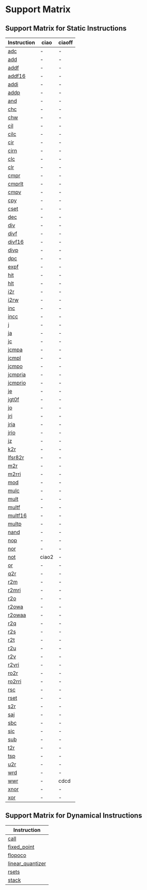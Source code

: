 # Support Matrix

## Support Matrix for Static Instructions

| Instruction | ciao | ciaoff |
| --- | --- | --- |
| [adc](adc.md) | - | - |
| [add](add.md) | - | - |
| [addf](addf.md) | - | - |
| [addf16](addf16.md) | - | - |
| [addi](addi.md) | - | - |
| [addp](addp.md) | - | - |
| [and](and.md) | - | - |
| [chc](chc.md) | - | - |
| [chw](chw.md) | - | - |
| [cil](cil.md) | - | - |
| [cilc](cilc.md) | - | - |
| [cir](cir.md) | - | - |
| [cirn](cirn.md) | - | - |
| [clc](clc.md) | - | - |
| [clr](clr.md) | - | - |
| [cmpr](cmpr.md) | - | - |
| [cmprlt](cmprlt.md) | - | - |
| [cmpv](cmpv.md) | - | - |
| [cpy](cpy.md) | - | - |
| [cset](cset.md) | - | - |
| [dec](dec.md) | - | - |
| [div](div.md) | - | - |
| [divf](divf.md) | - | - |
| [divf16](divf16.md) | - | - |
| [divp](divp.md) | - | - |
| [dpc](dpc.md) | - | - |
| [expf](expf.md) | - | - |
| [hit](hit.md) | - | - |
| [hlt](hlt.md) | - | - |
| [i2r](i2r.md) | - | - |
| [i2rw](i2rw.md) | - | - |
| [inc](inc.md) | - | - |
| [incc](incc.md) | - | - |
| [j](j.md) | - | - |
| [ja](ja.md) | - | - |
| [jc](jc.md) | - | - |
| [jcmpa](jcmpa.md) | - | - |
| [jcmpl](jcmpl.md) | - | - |
| [jcmpo](jcmpo.md) | - | - |
| [jcmpria](jcmpria.md) | - | - |
| [jcmprio](jcmprio.md) | - | - |
| [je](je.md) | - | - |
| [jgt0f](jgt0f.md) | - | - |
| [jo](jo.md) | - | - |
| [jri](jri.md) | - | - |
| [jria](jria.md) | - | - |
| [jrio](jrio.md) | - | - |
| [jz](jz.md) | - | - |
| [k2r](k2r.md) | - | - |
| [lfsr82r](lfsr82r.md) | - | - |
| [m2r](m2r.md) | - | - |
| [m2rri](m2rri.md) | - | - |
| [mod](mod.md) | - | - |
| [mulc](mulc.md) | - | - |
| [mult](mult.md) | - | - |
| [multf](multf.md) | - | - |
| [multf16](multf16.md) | - | - |
| [multp](multp.md) | - | - |
| [nand](nand.md) | - | - |
| [nop](nop.md) | - | - |
| [nor](nor.md) | - | - |
| [not](not.md) | ciao2 | - |
| [or](or.md) | - | - |
| [q2r](q2r.md) | - | - |
| [r2m](r2m.md) | - | - |
| [r2mri](r2mri.md) | - | - |
| [r2o](r2o.md) | - | - |
| [r2owa](r2owa.md) | - | - |
| [r2owaa](r2owaa.md) | - | - |
| [r2q](r2q.md) | - | - |
| [r2s](r2s.md) | - | - |
| [r2t](r2t.md) | - | - |
| [r2u](r2u.md) | - | - |
| [r2v](r2v.md) | - | - |
| [r2vri](r2vri.md) | - | - |
| [ro2r](ro2r.md) | - | - |
| [ro2rri](ro2rri.md) | - | - |
| [rsc](rsc.md) | - | - |
| [rset](rset.md) | - | - |
| [s2r](s2r.md) | - | - |
| [saj](saj.md) | - | - |
| [sbc](sbc.md) | - | - |
| [sic](sic.md) | - | - |
| [sub](sub.md) | - | - |
| [t2r](t2r.md) | - | - |
| [tsp](tsp.md) | - | - |
| [u2r](u2r.md) | - | - |
| [wrd](wrd.md) | - | - |
| [wwr](wwr.md) | - | cdcd |
| [xnor](xnor.md) | - | - |
| [xor](xor.md) | - | - |

## Support Matrix for Dynamical Instructions

| Instruction |
| --- |
| [call](call.md) |
| [fixed_point](fixed_point.md) |
| [flopoco](flopoco.md) |
| [linear_quantizer](linear_quantizer.md) |
| [rsets](rsets.md) |
| [stack](stack.md) |
